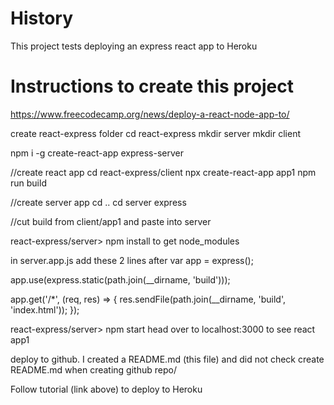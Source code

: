 # History

This project tests deploying an express react app to Heroku

# Instructions to create this project

https://www.freecodecamp.org/news/deploy-a-react-node-app-to/

create react-express folder
cd react-express
mkdir server
mkdir client

npm i -g create-react-app express-server

//create react app
cd react-express/client
npx create-react-app app1
npm run build

//create server app
cd ..
cd server
express

//cut build from client/app1 and paste into server

react-express/server> npm install to get node_modules

in server.app.js add these 2 lines after var app = express();

app.use(express.static(path.join(\_\_dirname, 'build')));

app.get('/\*', (req, res) => {
res.sendFile(path.join(\_\_dirname, 'build', 'index.html'));
});

react-express/server> npm start
head over to localhost:3000 to see react app1

deploy to github. I created a README.md (this file) and did not check create README.md when creating github repo/

Follow tutorial (link above) to deploy to Heroku

